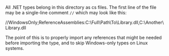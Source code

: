 All .NET types belong in this directory as cs files. The first line of the file may be a single-line
comment `//` which may look like this:

//WindowsOnly;ReferenceAssemblies:C:\Full\Path\To\Library.dll,C:\Another\Library.dll

The point of this is to properly import any references that might be needed before importing
the type, and to skip Windows-only types on Linux systems.
